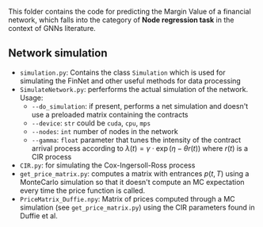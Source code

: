 This folder contains the code for predicting the Margin Value of a financial network, which falls into the category of **Node regression task** in the context of GNNs literature.

## Network simulation
- `simulation.py`: Contains the class `Simulation` which is used for simulating the FinNet and other useful methods for data processing
- `SimulateNetwork.py`: perferforms the actual simulation of the network. Usage:
   - `--do_simulation`: if present, performs a net simulation and doesn't use a preloaded matrix containing the contracts
   - `--device`: `str` could be `cuda`, `cpu`, `mps`
   - `--nodes`: `int` number of nodes in the network
   - `--gamma`: `float` parameter that tunes the intensity of the contract arrival process according to $\lambda(t) = \gamma \cdot \exp{(\eta -\theta r(t))}$ where $r(t)$ is a CIR process
- `CIR.py`: for simulating the Cox-Ingersoll-Ross process
- `get_price_matrix.py`: computes a matrix with entrances $p(t,T)$ using a MonteCarlo simulation so that it doesn't compute an MC expectation every time the price function is called.
- `PriceMatrix_Duffie.npy`: Matrix of prices computed through a MC simulation (see `get_price_matrix.py`) using the CIR parameters found in Duffie et al.
